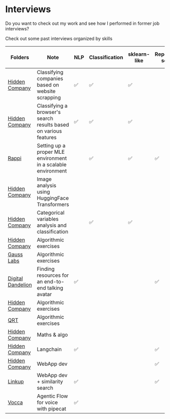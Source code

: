# Interviews

Do you want to check out my work and see how I performed in former job interviews?

Check out some past interviews organized by skills

| Folders   |  Note | NLP  | Classification | sklearn-like | Repository setup| Core algorithmic Hackerank/Leetcode-like| OOP| CV |Agentic AI |
|---|---|---| --- | --- | ---|---|---|---|---|
| [Hidden Company](company1/)   | Classifying companies based on website scrapping  | ✅|✅|✅||||||
| [Hidden Company](text_classification/)   | Classifying a browser's search results based on various features  | ✅|✅|✅|||✅|||
| [Rappi](Rappi/)   | Setting up a proper MLE environment in a scalable environment  | |✅|✅|✅||✅|||
| [Hidden Company](company2/)   | Image analysis using HuggingFace Transformers  | ||||||✅||
|[Hidden Company](equativ/)   | Categorical variables analysis and classification  ||✅|✅||||||
|[Hidden Company](company3/)   | Algorithmic exercises  |||||✅||||
|[Gauss Labs](GaussLabs/)   | Algorithmic exercises  |||||✅||||
|[Digital Dandelion](digital%20dandelion/)   | Finding resources for an end-to-end talking avatar  |✅|||✅|||✅||
|[Hidden Company](elqano/)   | Algorithmic exercises  |||||✅||||
|[QRT](QRT/)   | Algorithmic exercises  |||||✅||||
|[Hidden Company](Delos/Delos.ipynb)   | Maths & algo  |||||✅||||
|[Hidden Company](Mojo/README.md)   | Langchain  |✅|||✅|||||
|[Hidden Company](beavr/README.md)   | WebApp dev  ||||✅|||||
|[Linkup](linkup/README.md)   | WebApp dev + similarity search |✅|||✅||✅|||
|[Vocca](vocca_test/README.md)   | Agentic Flow for voice with pipecat |✅||||✅|✅||✅|